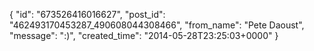  {
   "id": "673526416016627",
   "post_id": "462493170453287_490608044308466",
   "from_name": "Pete Daoust",
   "message": ":)",
   "created_time": "2014-05-28T23:25:03+0000"
 }
